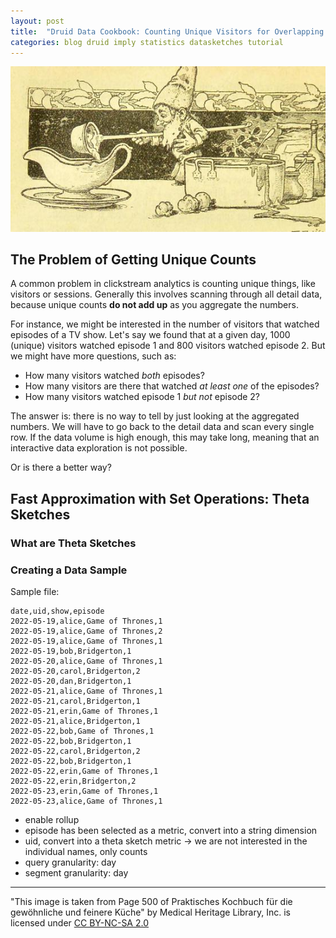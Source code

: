 ```yaml
---
layout: post
title:  "Druid Data Cookbook: Counting Unique Visitors for Overlapping Segments"
categories: blog druid imply statistics datasketches tutorial
---
```

![Druid Cookbook](/assets/2021-12-21-elf.jpg)

## The Problem of Getting Unique Counts

A common problem in clickstream analytics is counting unique things, like visitors or sessions. Generally this involves scanning through all detail data, because unique counts **do not add up** as you aggregate the numbers.

For instance, we might be interested in the number of visitors that watched episodes of a TV show. Let's say we found that at a given day, 1000 (unique) visitors watched episode 1 and 800 visitors watched episode 2. But we might have more questions, such as:

- How many visitors watched _both_ episodes?
- How many visitors are there that watched _at least one_ of the episodes?
- How many visitors watched episode 1 _but not_ episode 2?

The answer is: there is no way to tell by just looking at the aggregated numbers. We will have to go back to the detail data and scan every single row. If the data volume is high enough, this may take long, meaning that an interactive data exploration is not possible.

Or is there a better way?

## Fast Approximation with Set Operations: Theta Sketches

### What are Theta Sketches

### Creating a Data Sample

Sample file:

```csv
date,uid,show,episode
2022-05-19,alice,Game of Thrones,1
2022-05-19,alice,Game of Thrones,2
2022-05-19,alice,Game of Thrones,1
2022-05-19,bob,Bridgerton,1
2022-05-20,alice,Game of Thrones,1
2022-05-20,carol,Bridgerton,2
2022-05-20,dan,Bridgerton,1
2022-05-21,alice,Game of Thrones,1
2022-05-21,carol,Bridgerton,1
2022-05-21,erin,Game of Thrones,1
2022-05-21,alice,Bridgerton,1
2022-05-22,bob,Game of Thrones,1
2022-05-22,bob,Bridgerton,1
2022-05-22,carol,Bridgerton,2
2022-05-22,bob,Bridgerton,1
2022-05-22,erin,Game of Thrones,1
2022-05-22,erin,Bridgerton,2
2022-05-23,erin,Game of Thrones,1
2022-05-23,alice,Game of Thrones,1
```

- enable rollup
- episode has been selected as a metric, convert into a string dimension
- uid, convert into a theta sketch metric -> we are not interested in the individual names, only counts
- query granularity: day
- segment granularity: day



---

"This image is taken from Page 500 of Praktisches Kochbuch f&uuml;r die gew&ouml;hnliche und feinere K&uuml;che" by Medical Heritage Library, Inc. is licensed under [CC BY-NC-SA 2.0](https://creativecommons.org/licenses/by-nc-sa/2.0/?ref=openverse&atype=html)
